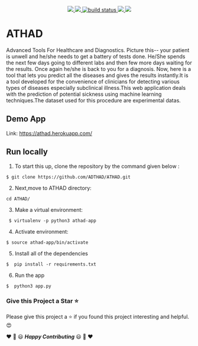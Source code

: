 
<p align="center">
	<a href="https://circleci.com/gh/badges/shields/tree/master">
	<img src="https://badges.frapsoft.com/os/v1/open-source.svg?v=103">	
	<img src="https://cdn.rawgit.com/sindresorhus/awesome/d7305f38d29fed78fa85652e3a63e154dd8e8829/media/badge.svg">
	<img src="https://img.shields.io/circleci/project/github/badges/shields/master" alt="build status">
	<img src="https://img.shields.io/badge/version-1.2-blue">
	<img src="https://img.shields.io/badge/License-MIT-green.svg">
	</a>
</p>



# ATHAD
Advanced Tools For Healthcare and Diagnostics.
Picture this-- your patient is unwell and he/she needs to get a  battery of tests done. He/She spends the next few days going to different labs and then few more days waiting for the results. Once again he/she is back to you for a diagnosis. Now, here is a tool that lets you predict all the diseases and gives the results instantly.It is a tool developed for the convenience of clinicians for detecting various types of diseases especially subclinical illness.This web application deals with the prediction of potential sickness using machine learning techniques.The dataset used for this procedure are experimental datas.

## Demo App
Link: https://athad.herokuapp.com/ 

## Run locally

1. To start this up, clone the repository by the command given below :

```
$ git clone https://github.com/ADTHAD/ATHAD.git
```
2. Next,move to ATHAD directory:
```
cd ATHAD/
```
3. Make a virtual environment:
```
 $ virtualenv -p python3 athad-app
```
4. Activate environment:

```
$ source athad-app/bin/activate
```
5. Install all of the dependencies

```
$  pip install -r requirements.txt
```
6. Run the app

```
$  python3 app.py
```

### Give this Project a Star :star:

Please give this project a :star: if you found this project interesting and helpful.:heart_eyes:


:hearts: :confetti_ball: :smiley: _**Happy Contributing**_ :smiley: :confetti_ball: :hearts:
